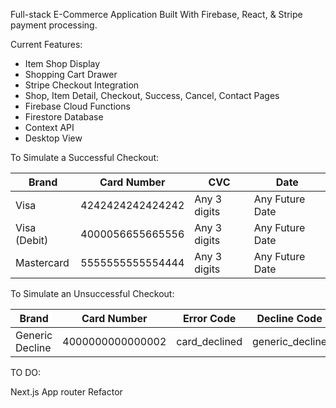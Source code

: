Full-stack E-Commerce Application Built With Firebase, React, & Stripe payment processing. 

Current Features: 
  - Item Shop Display
  - Shopping Cart Drawer
  - Stripe Checkout Integration
  - Shop, Item Detail, Checkout, Success, Cancel, Contact Pages
  - Firebase Cloud Functions 
  - Firestore Database
  - Context API
  - Desktop View 

To Simulate a Successful Checkout:

| Brand | Card Number | CVC | Date |
| ------------- | ------------- | ------------- | ------------- |
| Visa  | 4242424242424242 | Any 3 digits | Any Future Date |
| Visa (Debit) | 4000056655665556 | Any 3 digits | Any Future Date |
| Mastercard  | 5555555555554444 | Any 3 digits | Any Future Date |


To Simulate an Unsuccessful Checkout: 

| Brand | Card Number | Error Code | Decline Code |
| ------------- | ------------- | ------------- | ------------- |
| Generic Decline  | 4000000000000002 | card_declined | generic_decline |




TO DO:

Next.js App router Refactor